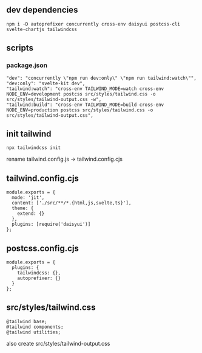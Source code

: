 ## dev dependencies

    npm i -D autoprefixer concurrently cross-env daisyui postcss-cli svelte-chartjs tailwindcss

## scripts

### package.json

    "dev": "concurrently \"npm run dev:only\" \"npm run tailwind:watch\"",
    "dev:only": "svelte-kit dev",
    "tailwind:watch": "cross-env TAILWIND_MODE=watch cross-env NODE_ENV=development postcss src/styles/tailwind.css -o src/styles/tailwind-output.css -w",
    "tailwind:build": "cross-env TAILWIND_MODE=build cross-env NODE_ENV=production postcss src/styles/tailwind.css -o src/styles/tailwind-output.css",

## init tailwind

    npx tailwindcss init

rename tailwind.config.js -> tailwind.config.cjs

## tailwind.config.cjs

    module.exports = {
      mode: 'jit',
      content: ['./src/**/*.{html,js,svelte,ts}'],
      theme: {
        extend: {}
      },
      plugins: [require('daisyui')]
    };

## postcss.config.cjs

    module.exports = {
      plugins: {
        tailwindcss: {},
        autoprefixer: {}
      }
    };

## src/styles/tailwind.css

    @tailwind base;
    @tailwind components;
    @tailwind utilities;

also create src/styles/tailwind-output.css
